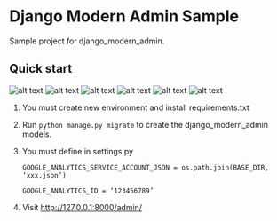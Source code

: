 Django Modern Admin Sample
===================

Sample project for django_modern_admin.

Quick start
-----------

![alt text](https://raw.githubusercontent.com/arifonursen/django_modern_admin/master/login.png)
![alt text](https://raw.githubusercontent.com/arifonursen/django_modern_admin/master/dashboard1.png)
![alt text](https://raw.githubusercontent.com/arifonursen/django_modern_admin/master/dashboard2.png)
![alt text](https://raw.githubusercontent.com/arifonursen/django_modern_admin/master/dashboard3.png)
![alt text](https://raw.githubusercontent.com/arifonursen/django_modern_admin/master/datefield.png)
![alt text](https://raw.githubusercontent.com/arifonursen/django_modern_admin/master/recent.png)

1. You must create new environment and install requirements.txt

2. Run `python manage.py migrate` to create the django_modern_admin models.

3. You must define in settings.py 
	```
	GOOGLE_ANALYTICS_SERVICE_ACCOUNT_JSON = os.path.join(BASE_DIR, ‘xxx.json’)
	
	GOOGLE_ANALYTICS_ID = ‘123456789’
	```

4. Visit http://127.0.0.1:8000/admin/

